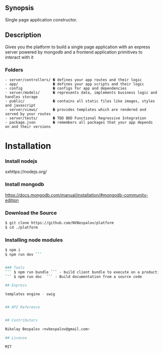 ## Synopsis

Single page application constructor.

## Description 
Gives you the platform to build a single page application with an express server powered by  mongodb
and a frontend application primitives to interact with it

### Folders

    - server/controllers/ � defines your app routes and their logic
    - app/                � defines your app scripts and their logic
    - config              � configs for app and dependencies
    - server/models/      � represents data, implements business logic and handles storage
    - public/             � contains all static files like images, styles and javascript
    - server/views/       � provides templates which are rendered and served by your routes
    - server/tests/       � TDD BDD Functional Regressive Integration
    - package.json        � remembers all packages that your app depends on and their versions

# Installation

### Install nodejs 
sxhttps://nodejs.org/

### Install mongodb 
https://docs.mongodb.com/manual/installation/#mongodb-community-edition

### Download the Source
```bash
$ git clone https://github.com/NVBespalov/platform
$ cd ./platform
```

### Installing node modules
```bash
$ npm i 
$ npm run dev ```


### Tools
``` $ npm run bundle ``` - build client bundle to execute on a production server
``` $ npm run doc  ``` - Build documentation from a source code

## Express

templates engine - swig


## API Reference


## Contributors

Nikolay Bespalov <nvbespalov@gmail.com>  

## License

MIT